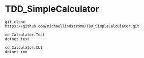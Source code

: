 # TDD_SimpleCalculator

```
git clone https://github.com/michaellindstromm/TDD_SimpleCalculator.git
```
```
cd Calculator.Test
dotnet test
```
```
cd Calculator.CLI
dotnet run
```